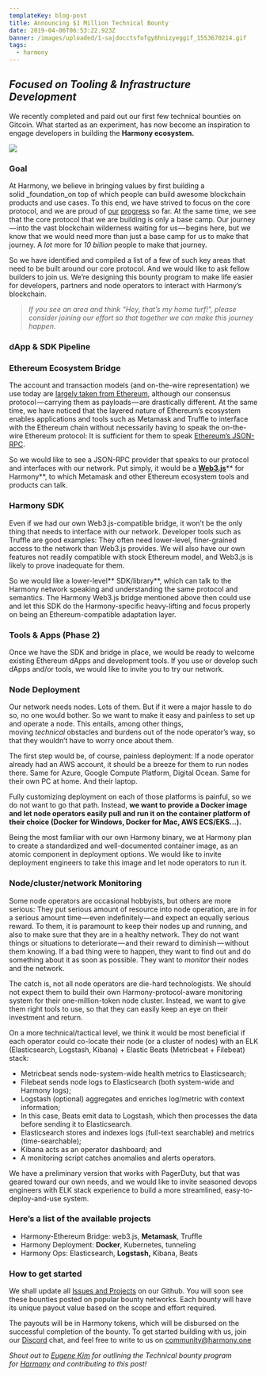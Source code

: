 ```yaml
---
templateKey: blog-post
title: Announcing $1 Million Technical Bounty
date: 2019-04-06T06:53:22.923Z
banner: /images/uploaded/1-sajdocctsfofgy8hnizyeggif_1553670214.gif
tags:
  - harmony
---
```

_Focused on Tooling & Infrastructure Development_
-------------------------------------------------

We recently completed and paid out our first few technical bounties on Gitcoin. What started as an experiment, has now become an inspiration to engage developers in building the **Harmony ecosystem.**  

![](/images/uploaded/1-sajdocctsfofgy8hnizyeggif_1553670214.gif)

### Goal

At Harmony, we believe in bringing values by first building a solid _foundation_on top of which people can build awesome blockchain products and use cases. To this end, we have strived to focus on the core protocol, and we are proud of [our](https://docs.google.com/document/d/11h4oTxEMiIPWih-QBBGLF6coCAqzBOiCahltDA034AU) [progress](https://github.com/harmony-one/harmony) so far. At the same time, we see that the core protocol that we are building is only a base camp. Our journey — into the vast blockchain wilderness waiting for us — begins here, but we know that we would need more than just a base camp for us to make that journey. A _lot_ more for _10 billion_ people to make that journey.

So we have identified and compiled a list of a few of such key areas that need to be built around our core protocol. And we would like to ask fellow builders to join us. We’re designing this bounty program to make life easier for developers, partners and node operators to interact with Harmony’s blockchain.

> _If you see an area and think “Hey, that’s my home turf!”, please consider joining our effort so that together we can make this journey happen._

### dApp & SDK Pipeline  

### Ethereum Ecosystem Bridge

The account and transaction models (and on-the-wire representation) we use today are [largely taken from Ethereum](https://github.com/harmony-one/harmony/tree/c4a70adc9a2e38a10fbe184c7684915581dbb167), although our consensus protocol — carrying them as payloads — are drastically different. At the same time, we have noticed that the layered nature of Ethereum’s ecosystem enables applications and tools such as Metamask and Truffle to interface with the Ethereum chain without necessarily having to speak the on-the-wire Ethereum protocol: It is sufficient for them to speak [Ethereum’s JSON-RPC](https://github.com/ethereum/wiki/wiki/JSON-RPC).

So we would like to see a JSON-RPC provider that speaks to our protocol and interfaces with our network. Put simply, it would be a [**Web3.js**](https://github.com/ethereum/web3.js/)** for Harmony**, to which Metamask and other Ethereum ecosystem tools and products can talk.

### Harmony SDK

Even if we had our own Web3.js-compatible bridge, it won’t be the only thing that needs to interface with our network. Developer tools such as Truffle are good examples: They often need lower-level, finer-grained access to the network than Web3.js provides. We will also have our own features not readily compatible with stock Ethereum model, and Web3.js is likely to prove inadequate for them.

So we would like a lower-level** SDK/library**, which can talk to the Harmony network speaking and understanding the same protocol and semantics. The Harmony Web3.js bridge mentioned above then could use and let this SDK do the Harmony-specific heavy-lifting and focus properly on being an Ethereum-compatible adaptation layer.

### Tools & Apps (Phase 2)

Once we have the SDK and bridge in place, we would be ready to welcome existing Ethereum dApps and development tools. If you use or develop such dApps and/or tools, we would like to invite you to try our network.

### Node Deployment

Our network needs nodes. Lots of them. But if it were a major hassle to do so, no one would bother. So we want to make it easy and painless to set up and operate a node. This entails, among other things, moving _technical_ obstacles and burdens out of the node operator’s way, so that they wouldn’t have to worry once about them.

The first step would be, of course, painless deployment: If a node operator already had an AWS account, it should be a breeze for them to run nodes there. Same for Azure, Google Compute Platform, Digital Ocean. Same for their own PC at home. And their laptop.

Fully customizing deployment on each of those platforms is painful, so we do not want to go that path. Instead, **we want to provide a Docker image and let node operators easily pull and run it on the container platform of their choice (Docker for Windows, Docker for Mac, AWS ECS/EKS…).**

Being the most familiar with our own Harmony binary, we at Harmony plan to create a standardized and well-documented container image, as an atomic component in deployment options. We would like to invite deployment engineers to take this image and let node operators to run it.

### Node/cluster/network Monitoring

Some node operators are occasional hobbyists, but others are more serious: They put serious amount of resource into node operation, are in for a serious amount time — even indefinitely — and expect an equally serious reward. To them, it is paramount to keep their nodes up and running, and also to make sure that they are in a healthy network. They do not want things or situations to deteriorate — and their reward to diminish — without them knowing. If a bad thing were to happen, they want to find out and do something about it as soon as possible. They want to _monitor_ their nodes and the network.

The catch is, not all node operators are die-hard technologists. We should not expect them to build their own Harmony-protocol-aware monitoring system for their one-million-token node cluster. Instead, we want to give them right tools to use, so that they can easily keep an eye on their investment and return.

On a more technical/tactical level, we think it would be most beneficial if each operator could co-locate their node (or a cluster of nodes) with an ELK (Elasticsearch, Logstash, Kibana) + Elastic Beats (Metricbeat + Filebeat) stack:

*   Metricbeat sends node-system-wide health metrics to Elasticsearch;
*   Filebeat sends node logs to Elasticsearch (both system-wide and Harmony logs);
*   Logstash (optional) aggregates and enriches log/metric with context information;
*   In this case, Beats emit data to Logstash, which then processes the data before sending it to Elasticsearch.
*   Elasticsearch stores and indexes logs (full-text searchable) and metrics (time-searchable);
*   Kibana acts as an operator dashboard; and
*   A monitoring script catches anomalies and alerts operators.

We have a preliminary version that works with PagerDuty, but that was geared toward our own needs, and we would like to invite seasoned devops engineers with ELK stack experience to build a more streamlined, easy-to-deploy-and-use system.

### Here’s a list of the available projects

*   Harmony-Ethereum Bridge: web3.js, **Metamask**, Truffle
*   Harmony Deployment: **Docker**, Kubernetes, tunneling
*   Harmony Ops: Elasticsearch, **Logstash,** Kibana, Beats

### How to get started

We shall update all [Issues and Projects](https://github.com/harmony-one/harmony-open) on our Github. You will soon see these bounties posted on popular bounty networks. Each bounty will have its unique payout value based on the scope and effort required.

The payouts will be in Harmony tokens, which will be disbursed on the successful completion of the bounty. To get started building with us, join our [Discord](http://harmony.one/discord) chat, and feel free to write to us on community@harmony.one

_Shout out to _[_Eugene Kim_](https://medium.com/@harmony_ek)_ for outlining the Technical bounty program for _[_Harmony_](http://harmony.one/)_ and contributing to this post!_
